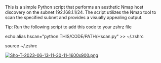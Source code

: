 This is a simple Python script that performs an aesthetic Nmap host discovery on the subnet 192.168.1.1/24. The script utilizes the Nmap tool to scan the specified subnet and provides a visually appealing output.

Tip:
Run the following script to add this code to your zshrz file

echo alias hscan="python THIS/CODE/PATH/Hscan.py" >> ~/.zshrc

source ~/.zshrc

[![Sho-T-2023-06-13-11-30-11-1600x900.png](https://i.postimg.cc/sDg0fLW1/Sho-T-2023-06-13-11-30-11-1600x900.png)](https://postimg.cc/LhGVNNNM)

